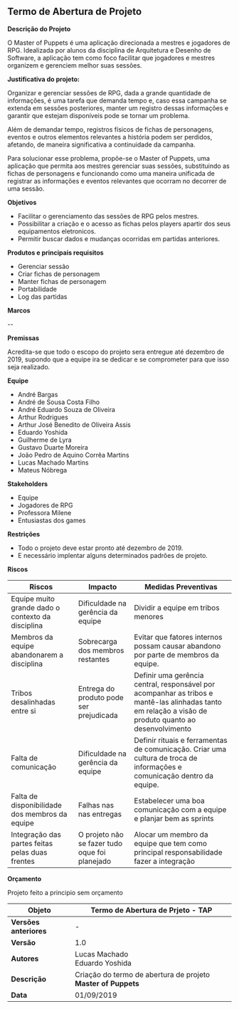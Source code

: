 ## **Termo de Abertura de Projeto**

**Descrição do Projeto**

O Master of Puppets é uma aplicação direcionada a mestres e jogadores de RPG. Idealizada por alunos da disciplina de Arquitetura e Desenho de Software, a aplicação tem como foco facilitar que jogadores e mestres organizem e gerenciem melhor suas sessões.

**Justificativa do projeto:**

Organizar e gerenciar sessões de RPG, dada a grande quantidade de informações, é uma tarefa que demanda tempo e, caso essa campanha se extenda em sessões posteriores, manter um registro dessas informações e garantir que estejam disponíveis pode se tornar um problema.

Além de demandar tempo, registros físicos de fichas de personagens, eventos e outros elementos relevantes a história podem ser perdidos, afetando, de maneira significativa a continuidade da campanha.

Para solucionar esse problema, propõe-se o Master of Puppets, uma aplicação que permita aos mestres gerenciar suas sessões, substituindo as fichas de personagens e funcionando como uma maneira unificada de registrar as informações e eventos relevantes que ocorram no decorrer de uma sessão.

**Objetivos**

* Facilitar o gerenciamento das sessões de RPG pelos mestres.
* Possibilitar a criação e o acesso as fichas pelos players apartir dos seus equipamentos eletronicos.
* Permitir buscar dados e mudanças ocorridas em partidas anteriores.

**Produtos e principais requisitos**

* Gerenciar sessão
* Criar fichas de personagem
* Manter fichas de personagem
* Portabilidade
* Log das partidas

**Marcos**

--

**Premissas**

Acredita-se que todo o escopo do projeto sera entregue até dezembro de 2019, supondo que a equipe ira se dedicar e se comprometer para que isso seja realizado.

**Equipe**

* André Bargas
* André de Sousa Costa Filho
* André Eduardo Souza de Oliveira
* Arthur Rodrigues
* Arthur José Benedito de Oliveira Assis
* Eduardo Yoshida
* Guilherme de Lyra
* Gustavo Duarte Moreira
* João Pedro de Aquino Corrêa Martins
* Lucas Machado Martins
* Mateus Nóbrega

**Stakeholders**

* Equipe
* Jogadores de RPG
* Professora Milene
* Entusiastas dos games

**Restrições**

* Todo o projeto deve estar pronto até dezembro de 2019.
* E necessário implentar alguns determinados padrões de projeto.

**Riscos**

| Riscos | Impacto | Medidas Preventivas                                                                                                                                    |
|--|--|--|
| Equipe muito grande dado o contexto da disciplina | Dificuldade na gerência da equipe       |  Dividir a equipe em tribos menores|
| Membros da equipe abandonarem a disciplina|  Sobrecarga dos membros restantes       |   Evitar que fatores internos possam causar abandono por parte de membros da equipe.|
| Tribos desalinhadas entre si | Entrega do produto pode ser prejudicada | Definir uma gerência central, responsável por acompanhar as tribos e mantê-las alinhadas tanto em relação a visão de produto quanto ao desenvolvimento |
| Falta de comunicação | Dificuldade na gerência da equipe |  Definir rituais e ferramentas de comunicação. Criar uma cultura de troca de informações e comunicação dentro da equipe.|
|Falta de disponibilidade dos membros da equipe|Falhas nas nas entregas| Estabelecer uma boa comunicação com a equipe e planjar bem as sprints|
|Integração das partes feitas pelas duas frentes|O projeto não se fazer tudo oque foi planejado|Alocar um membro da equipe que tem como principal responsabilidade fazer a integração |

**Orçamento**

Projeto feito a principio sem orçamento


|**Objeto**|**Termo de Abertura de Prjeto - TAP**|
|--|--|
|**Versões anteriores**| - |
|**Versão**| 1.0 |
|**Autores**|Lucas Machado<br>Eduardo Yoshida|
| **Descrição** | Criação do termo de abertura de projeto **Master of Puppets** |
| **Data** | 01/09/2019 |